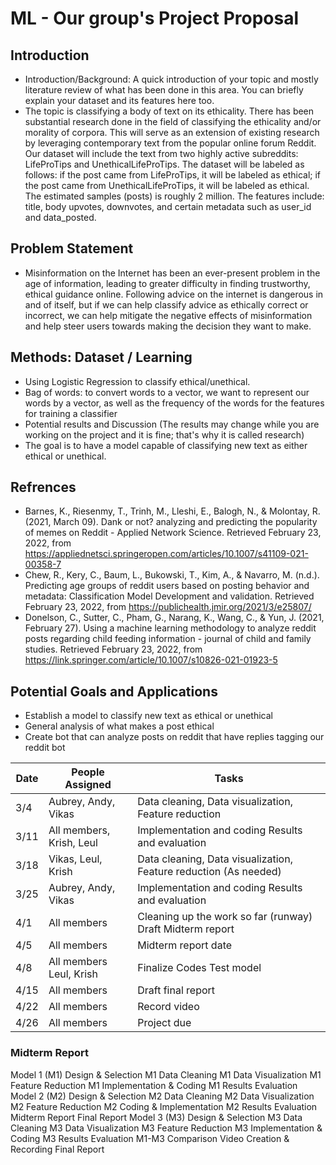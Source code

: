 # ML - Our group's Project Proposal

## Introduction
  * Introduction/Background: A quick introduction of your topic and mostly literature review of what has been done in this area. You can briefly explain your dataset and its features here too.
  * The topic is classifying a body of text on its ethicality. There has been substantial research done in the field of classifying the ethicality and/or morality of corpora. This will serve as an extension of existing research by leveraging contemporary text from the popular online forum Reddit. Our dataset will include the text from two highly active subreddits: LifeProTips and UnethicalLifeProTips. The dataset will be labeled as follows: if the post came from LifeProTips, it will be labeled as ethical; if the post came from UnethicalLifeProTips, it will be labeled as ethical. The estimated samples (posts) is roughly 2 million. The features include: title, body upvotes, downvotes, and certain metadata such as user_id and data_posted.

    
## Problem Statement	
 * Misinformation on the Internet has been an ever-present problem in the age of information, leading to greater difficulty in finding trustworthy, ethical guidance online. Following advice on the internet is dangerous in and of itself, but if we can help classify advice as ethically correct or incorrect, we can help mitigate the negative effects of misinformation and help steer users towards making the decision they want to make.


## Methods: Dataset / Learning
 * Using Logistic Regression to classify ethical/unethical.
 * Bag of words: to convert words to a vector, we want to represent our words by a vector, as well as the frequency of the words for the features for training a classifier
 * Potential results and Discussion (The results may change while you are working on the project and it is fine; that's why it is called research)
 * The goal is to have a model capable of classifying new text as either ethical or unethical.

## Refrences
  * Barnes, K., Riesenmy, T., Trinh, M., Lleshi, E., Balogh, N., & Molontay, R. (2021, March 09). Dank or not? analyzing and predicting the popularity of memes on Reddit - Applied Network Science. Retrieved February 23, 2022, from https://appliednetsci.springeropen.com/articles/10.1007/s41109-021-00358-7
  * Chew, R., Kery, C., Baum, L., Bukowski, T., Kim, A., & Navarro, M. (n.d.). Predicting age groups of reddit users based on posting behavior and metadata: Classification Model Development and validation. Retrieved February 23, 2022, from https://publichealth.jmir.org/2021/3/e25807/
  * Donelson, C., Sutter, C., Pham, G., Narang, K., Wang, C., & Yun, J. (2021, February 27). Using a machine learning methodology to analyze reddit posts regarding child feeding information - journal of child and family studies. Retrieved February 23, 2022, from https://link.springer.com/article/10.1007/s10826-021-01923-5

## Potential Goals and Applications
  * Establish a model to classify new text as ethical or unethical
  * General analysis of what makes a post ethical
  * Create bot that can analyze posts on reddit that have replies tagging our reddit bot


|Date   | People Assigned  | Tasks  |
|---    |---               |---     |
| 3/4  | Aubrey, Andy, Vikas  | Data cleaning, Data visualization, Feature reduction|
| 3/11  | All members, Krish, Leul  | Implementation and coding Results and evaluation |
| 3/18  |Vikas, Leul, Krish|  Data cleaning, Data visualization, Feature reduction (As needed) |
|3/25| Aubrey, Andy, Vikas|  Implementation and coding Results and evaluation |
|4/1| All members| Cleaning up the work so far (runway) Draft Midterm report|
| 4/5  | All members  |  Midterm report date |
|4/8| All members Leul, Krish| Finalize Codes Test model |
| 4/15| All members| Draft final report  |
| 4/22  |  All members | Record video  |
|  4/26     | All members| Project due|



### Midterm Report
Model 1 (M1) Design & Selection
M1 Data Cleaning
M1 Data Visualization
M1 Feature Reduction
M1 Implementation & Coding
M1 Results Evaluation
Model 2 (M2) Design & Selection
M2 Data Cleaning
M2 Data Visualization
M2 Feature Reduction
M2 Coding & Implementation
M2 Results Evaluation
Midterm Report
Final Report
Model 3 (M3) Design & Selection
M3 Data Cleaning
M3 Data Visualization
M3 Feature Reduction
M3 Implementation & Coding
M3 Results Evaluation
M1-M3 Comparison
Video Creation & Recording
Final Report


  


